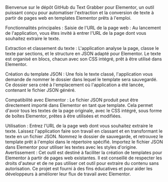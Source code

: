Bienvenue sur le dépôt GitHub du Text Grabber pour Elementor, un outil puissant conçu pour automatiser l'extraction et la conversion de texte à partir de pages web en templates Elementor prêts à l'emploi.

Fonctionnalités principales :
Saisie de l'URL de la page web : Au lancement de l'application, vous êtes invité à entrer l'URL de la page dont vous souhaitez extraire le texte.

Extraction et classement du texte : L'application analyse la page, classe le texte par sections, et le structure en JSON adapté pour Elementor. Le texte est organisé en blocs, chacun avec son CSS intégré, prêt à être utilisé dans Elementor.

Création du template JSON : Une fois le texte classé, l'application vous demande de nommer le dossier dans lequel le template sera sauvegardé. Ce dossier sera créé à l'emplacement où l'application a été lancée, contenant le fichier JSON généré.

Compatibilité avec Elementor : Le fichier JSON produit peut être directement importé dans Elementor en tant que template. Cela permet d'avoir tous les textes de la page originale, avec le CSS intégré, sous forme de boîtes Elementor, prêtes à être utilisées et modifiées.

Utilisation :
Entrez l'URL de la page web dont vous souhaitez extraire le texte.
Laissez l'application faire son travail en classant et en transformant le texte en un fichier JSON.
Nommez le dossier de sauvegarde, et retrouvez le template prêt à l'emploi dans le répertoire spécifié.
Importez le fichier JSON dans Elementor pour utiliser les textes avec les styles d'origine.
Avertissement :
Cet outil est destiné à faciliter la création de templates pour Elementor à partir de pages web existantes. Il est conseillé de respecter les droits d'auteur et de ne pas utiliser cet outil pour extraire du contenu sans autorisation. Ce projet est fourni à des fins éducatives et pour aider les développeurs à améliorer leur flux de travail avec Elementor.
